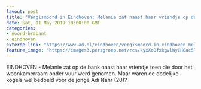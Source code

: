 ```yaml
---
layout: post
title: "Vergismoord in Eindhoven: Melanie zat naast haar vriendje op de bank toen die werd doodgeschoten"
date: Sat, 11 May 2019 18:00:00 GMT
categories: 
- noord-brabant 
- eindhoven 
externe_link: "https://www.ad.nl/eindhoven/vergismoord-in-eindhoven-melanie-zat-naast-haar-vriendje-op-de-bank-toen-die-werd-doodgeschoten~a0ba9792/"
feature_image: "https://images3.persgroep.net/rcs/kyxXoOfxkgvlWyCH8ac5lbVnvBs/diocontent/147452147/_fitwidth/400/?appId=21791a8992982cd8da851550a453bd7f&quality=0.7"
---
```


EINDHOVEN - Melanie zat op de bank naast haar vriendje toen die door het woonkamerraam onder vuur werd genomen. Maar waren de dodelijke kogels wel bedoeld voor de jonge Adi Nahr (20)?
